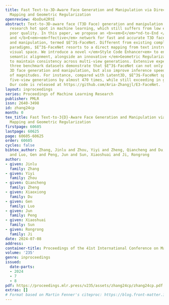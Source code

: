 ```yaml
---
title: Fast Text-to-3D-Aware Face Generation and Manipulation via Direct Cross-modal
  Mapping and Geometric Regularization
openreview: 4boDu42RtE
abstract: Text-to-3D-aware face (T3D Face) generation and manipulation is an emerging
  research hot spot in machine learning, which still suffers from low efficiency and
  poor quality. In this paper, we propose an <b><em>E</em>*nd-to-End </b>E<b>fficient
  and </b>E<em><em>ffective</em> network for fast and accurate T3D face generation
  and manipulation, termed $E^3$-FaceNet. Different from existing complex generation
  paradigms, $E^3$-FaceNet resorts to a direct mapping from text instructions to 3D-aware
  visual space. We introduce a novel </em>Style Code Enhancer<em> to enhance cross-modal
  semantic alignment, alongside an innovative </em>Geometric Regularization* objective
  to maintain consistency across multi-view generations. Extensive experiments on
  three benchmark datasets demonstrate that $E^3$-FaceNet can not only achieve picture-like
  3D face generation and manipulation, but also improve inference speed by orders
  of magnitudes. For instance, compared with Latent3D, $E^3$-FaceNet speeds up the
  five-view generations by almost 470 times, while still exceeding in generation quality.
  Our code is released at https://github.com/Aria-Zhangjl/E3-FaceNet.
layout: inproceedings
series: Proceedings of Machine Learning Research
publisher: PMLR
issn: 2640-3498
id: zhang24cp
month: 0
tex_title: Fast Text-to-3{D}-Aware Face Generation and Manipulation via Direct Cross-modal
  Mapping and Geometric Regularization
firstpage: 60605
lastpage: 60625
page: 60605-60625
order: 60605
cycles: false
bibtex_author: Zhang, Jinlu and Zhou, Yiyi and Zheng, Qiancheng and Du, Xiaoxiong
  and Luo, Gen and Peng, Jun and Sun, Xiaoshuai and Ji, Rongrong
author:
- given: Jinlu
  family: Zhang
- given: Yiyi
  family: Zhou
- given: Qiancheng
  family: Zheng
- given: Xiaoxiong
  family: Du
- given: Gen
  family: Luo
- given: Jun
  family: Peng
- given: Xiaoshuai
  family: Sun
- given: Rongrong
  family: Ji
date: 2024-07-08
address:
container-title: Proceedings of the 41st International Conference on Machine Learning
volume: '235'
genre: inproceedings
issued:
  date-parts:
  - 2024
  - 7
  - 8
pdf: https://proceedings.mlr.press/v235/assets/zhang24cp/zhang24cp.pdf
extras: []
# Format based on Martin Fenner's citeproc: https://blog.front-matter.io/posts/citeproc-yaml-for-bibliographies/
---
```


